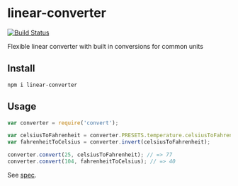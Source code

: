 # linear-converter

[![Build Status](https://travis-ci.org/javiercejudo/linear-converter.svg)](https://travis-ci.org/javiercejudo/linear-converter)

Flexible linear converter with built in conversions for common units

## Install

    npm i linear-converter

## Usage

```js
var converter = require('convert');

var celsiusToFahrenheit = converter.PRESETS.temperature.celsiusToFahrenheit;
var fahrenheitToCelsius = converter.invert(celsiusToFahrenheit);

converter.convert(25, celsiusToFahrenheit); // => 77
converter.convert(104, fahrenheitToCelsius); // => 40
```

See [spec](test/spec.js).
